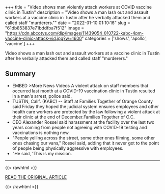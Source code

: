 +++
title = "Video shows man violently attack workers at COVID vaccine clinic in Tustin"
description = "Video shows a man lash out and assault workers at a vaccine clinic in Tustin after he verbally attacked them and called staff \"murderers.\""
date = "2022-01-10 01:10:16"
slug = "61db853837e71bddfba7f512"
image = "https://cdn.abcotvs.com/dip/images/11439054_010722-kabc-4pm-vaccine-clinic-attack-vid.jpg?w=1600"
categories = ['shows', 'apollo', 'vaccine']
+++

Video shows a man lash out and assault workers at a vaccine clinic in Tustin after he verbally attacked them and called staff \"murderers.\"

## Summary

- EMBED >More News Videos A violent attack on staff members that occurred last month at a COVID-19 vaccination clinic in Tustin resulted in a man's arrest, police said.
- TUSTIN, Calif. (KABC) -- Staff at Families Together of Orange County said Friday they hoped the judicial system ensures employees and other health care workers are protected by the law following a violent attack at their clinic at the end of December.Families Together of O.C.
- CEO Alexander Rossel said harassment at the facility over the last two years coming from people not agreeing with COVID-19 testing and vaccinations is nothing new.
- "People yelling across the street, some other ones filming, some other ones chasing our vans," Rossel said, adding that it never got to the point of people being physically aggressive with employees.
- "He said, 'This is my mission.

---

{{< rawhtml >}}
  <p class="article-category">
    <a target="_blank" href="https://abc7.com/orange-county-attack-vaccine-clinic-video/11439108/">READ THE ORIGINAL ARTICLE</a>
  </p>
{{< /rawhtml >}}
